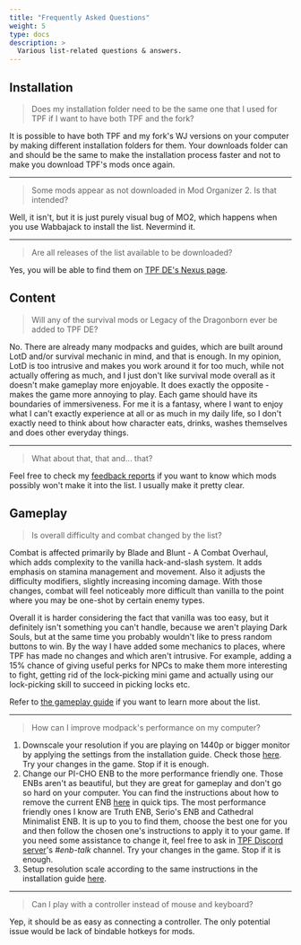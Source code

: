 ```yaml
---
title: "Frequently Asked Questions"
weight: 5
type: docs
description: >
  Various list-related questions & answers.
---
```


## Installation

> Does my installation folder need to be the same one that I used for TPF if I want to have both TPF and the fork?

It is possible to have both TPF and my fork's WJ versions on your computer by making different installation folders for them. Your downloads folder can and should be the same to make the installation process faster and not to make you download TPF's mods once again.

---

> Some mods appear as not downloaded in Mod Organizer 2. Is that intended?

Well, it isn't, but it is just purely visual bug of MO2, which happens when you use Wabbajack to install the list. Nevermind it.

---

> Are all releases of the list available to be downloaded?

Yes, you will be able to find them on [TPF DE's Nexus page](https://www.nexusmods.com/skyrimspecialedition/mods/51973).

## Content

> Will any of the survival mods or Legacy of the Dragonborn ever be added to TPF DE?

No. There are already many modpacks and guides, which are built around LotD and/or survival mechanic in mind, and that is enough. In my opinion, LotD is too intrusive and makes you work around it for too much, while not actually offering as much, and I just don't like survival mode overall as it doesn't make gameplay more enjoyable. It does exactly the opposite - makes the game more annoying to play. Each game should have its boundaries of immersiveness. For me it is a fantasy, where I want to enjoy what I can't exactly experience at all or as much in my daily life, so I don't exactly need to think about how character eats, drinks, washes themselves and does other everyday things.

---

> What about that, that and... that?

Feel free to check my [feedback reports](https://drive.google.com/drive/folders/1u030JaTyAtv5IT2uMx-0oHidyLpXGPuf?usp=sharing) if you want to know which mods possibly won't make it into the list. I usually make it pretty clear.

## Gameplay

> Is overall difficulty and combat changed by the list?

Combat is affected primarily by Blade and Blunt - A Combat Overhaul, which adds complexity to the vanilla hack-and-slash system. It adds emphasis on stamina management and movement. Also it adjusts the difficulty modifiers, slightly increasing incoming damage. With those changes, combat will feel noticeably more difficult than vanilla to the point where you may be one-shot by certain enemy types.

Overall it is harder considering the fact that vanilla was too easy, but it definitely isn't something you can't handle, because we aren't playing Dark Souls, but at the same time you probably wouldn't like to press random buttons to win. By the way I have added some mechanics to places, where TPF has made no changes and which aren't intrusive. For example, adding a 15% chance of giving useful perks for NPCs to make them more interesting to fight, getting rid of the lock-picking mini game and actually using our lock-picking skill to succeed in picking locks etc.

Refer to [the gameplay guide](../gameplay-guide) if you want to learn more about the list.

---

> How can I improve modpack's performance on my computer?

1. Downscale your resolution if you are playing on 1440p or bigger monitor by applying the settings from the installation guide. Check those [here](../installation-guide#configurations). Try your changes in the game. Stop if it is enough.
2. Change our PI-CHO ENB to the more performance friendly one. Those ENBs aren't as beautiful, but they are great for gameplay and don't go so hard on your computer. You can find the instructions about how to remove the current ENB [here](../installation-guide#in-game-adjustments) in quick tips. The most performance friendly ones I know are Truth ENB, Serio's ENB and Cathedral Minimalist ENB. It is up to you to find them, choose the best one for you and then follow the chosen one's instructions to apply it to your game. If you need some assistance to change it, feel free to ask in [TPF Discord server](https://discord.gg/m5kMrnHpwm)'s _#enb-talk_ channel. Try your changes in the game. Stop if it is enough.
3. Setup resolution scale according to the same instructions in the installation guide [here](../installation-guide#configurations).

---

> Can I play with a controller instead of mouse and keyboard?

Yep, it should be as easy as connecting a controller. The only potential issue would be lack of bindable hotkeys for mods.

